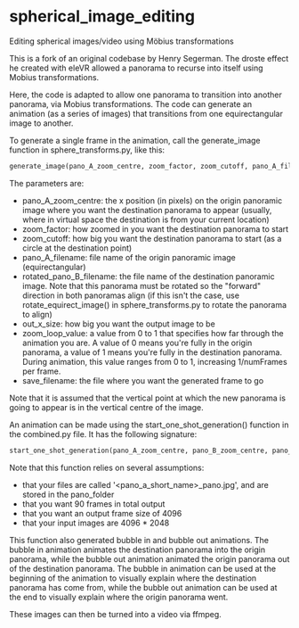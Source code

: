 # spherical_image_editing
Editing spherical images/video using Möbius transformations


This is a fork of an original codebase by Henry Segerman. The droste effect he created with eleVR allowed a panorama to recurse into itself using Mobius transformations.

Here, the code is adapted to allow one panorama to transition into another panorama, via Mobius transformations. The code can generate an animation (as a series of images) that transitions from one equirectangular image to another.

To generate a single frame in the animation, call the generate_image function in sphere_transforms.py, like this:

```python
generate_image(pano_A_zoom_centre, zoom_factor, zoom_cutoff, pano_A_filename, rotated_pano_B_filename, out_x_size, zoom_loop_value, save_filename)
```

The parameters are:
* pano_A_zoom_centre: the x position (in pixels) on the origin panoramic image where you want the destination panorama to appear (usually, where in virtual space the destination is from your current location)
* zoom_factor: how zoomed in you want the destination panorama to start
* zoom_cutoff: how big you want the destination panorama to start (as a circle at the destination point)
* pano_A_filename: file name of the origin panoramic image (equirectangular)
* rotated_pano_B_filename: the file name of the destination panoramic image. Note that this panorama must be rotated so the "forward" direction in both panoramas align (if this isn't the case, use rotate_equirect_image() in sphere_transforms.py to rotate the panorama to align)
* out_x_size: how big you want the output image to be
* zoom_loop_value: a value from 0 to 1 that specifies how far through the animation you are. A value of 0 means you're fully in the origin panorama, a value of 1 means you're fully in the destination panorama. During animation, this value ranges from 0 to 1, increasing 1/numFrames per frame.
* save_filename: the file where you want the generated frame to go

Note that it is assumed that the vertical point at which the new panorama is going to appear is in the vertical centre of the image.

An animation can be made using the start_one_shot_generation() function in the combined.py file. It has the following signature:

```python
start_one_shot_generation(pano_A_zoom_centre, pano_B_zoom_centre, pano_folder, pano_a_short_name, pano_b_short_name)
```

Note that this function relies on several assumptions:

* that your files are called '<pano_a_short_name>_pano.jpg', and are stored in the pano_folder
* that you want 90 frames in total output
* that you want an output frame size of 4096
* that your input images are 4096 * 2048

This function also generated bubble in and bubble out animations. The bubble in animation animates the destination panorama into the origin panorama, while the bubble out animation animated the origin panorama out of the destination panorama. The bubble in animation can be used at the beginning of the animation to visually explain where the destination panorama has come from, while the bubble out animation can be used at the end to visually explain where the origin panorama went.

These images can then be turned into a video via ffmpeg.